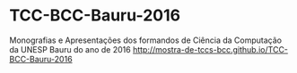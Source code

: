 # TCC-BCC-Bauru-2016
Monografias e Apresentações dos formandos de Ciência da Computação da UNESP Bauru do ano de 2016 http://mostra-de-tccs-bcc.github.io/TCC-BCC-Bauru-2016
